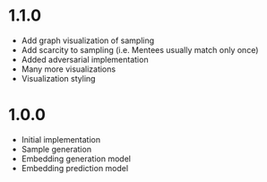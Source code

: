 # 1.1.0
- Add graph visualization of sampling
- Add scarcity to sampling (i.e. Mentees usually match only once)
- Added adversarial implementation
- Many more visualizations
- Visualization styling

# 1.0.0
- Initial implementation
- Sample generation
- Embedding generation model
- Embedding prediction model
